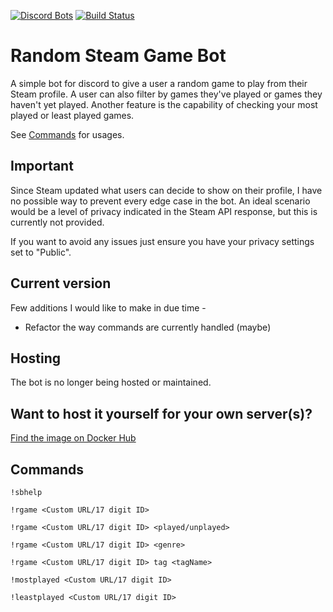 [![Discord Bots](https://discordbots.org/api/widget/status/348109452043485185.svg)](https://discordbots.org/bot/348109452043485185)
[![Build Status](https://travis-ci.org/JackJohnsonsProjects/Random-steam-game-discord-bot.svg?branch=master)](https://travis-ci.org/JackJohnsonsProjects/Random-steam-game-discord-bot)

# Random Steam Game Bot #
A simple bot for discord to give a user a random game to play from their Steam profile. A user can also filter by games they've played or games they haven't yet played. Another feature is the capability of checking your most played or least played games.

See [Commands](#commands) for usages.

## Important ##
Since Steam updated what users can decide to show on their profile, I have no possible way to prevent every edge case in the bot. An ideal scenario would be a level of privacy indicated in the Steam API response, but this is currently not provided.

If you want to avoid any issues just ensure you have your privacy settings set to "Public".

## Current version ## 
Few additions I would like to make in due time -

- Refactor the way commands are currently handled (maybe)

## Hosting ##

The bot is no longer being hosted or maintained.

## Want to host it yourself for your own server(s)? ##

[Find the image on Docker Hub](https://hub.docker.com/r/xufoo/randsteamgamebot/)

## Commands ##

```
!sbhelp

!rgame <Custom URL/17 digit ID>

!rgame <Custom URL/17 digit ID> <played/unplayed>

!rgame <Custom URL/17 digit ID> <genre>

!rgame <Custom URL/17 digit ID> tag <tagName>

!mostplayed <Custom URL/17 digit ID>

!leastplayed <Custom URL/17 digit ID>
```
